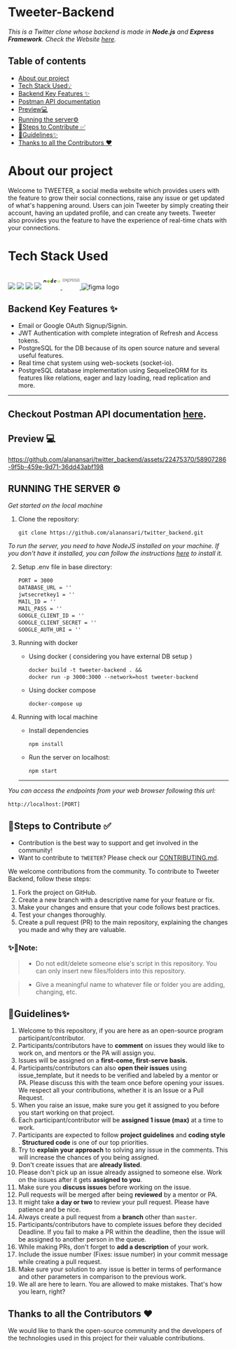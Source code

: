 # Tweeter-Backend 

*This is a Twitter clone whose backend is made in **Node.js** and **Express Framework**. Check the Website [here](https://tweeter-frontend-sooty.vercel.app/login).*

## Table of contents

- [About our project](#About-our-project)
- [Tech Stack Used💡](#Tech-Stack-Used)
- [Backend Key Features ✨](#backend-key-features-)
- [Postman API documentation](#checkout-postman-api-documentation-here)
- [Preview💻](#preview-)
- [Running the server⚙️](#running-the-server-%EF%B8%8F)
- [🔖Steps to Contribute ✅](#steps-to-contribute-)
- [🔑Guidelines✨](#guidelines)
- [Thanks to all the Contributors ❤️](#thanks-to-all-the-contributors-%EF%B8%8F)

# About our project

Welcome to TWEETER, a social media website which provides users with the feature to grow their social connections, raise any issue or get updated of what's happening around. Users can join Tweeter by simply creating their account, having an updated profile, and can create any tweets. Tweeter also provides you the feature to have the experience of real-time chats with your connections.

# Tech Stack Used

<div align="left">
 <img src="https://img.shields.io/badge/HTML5-E34F26.svg?style=for-the-badge&logo=HTML5&logoColor=white">
 <img src="https://img.shields.io/badge/CSS3-1572B6.svg?style=for-the-badge&logo=CSS3&logoColor=white">
 <img src="https://img.shields.io/badge/JavaScript-F7DF1E.svg?style=for-the-badge&logo=JavaScript&logoColor=white">
 <img src="https://img.shields.io/badge/-ReactJs-61DAFB?logo=react&logoColor=white&style=for-the-badge">
  <a href="https://nodejs.org" target="_blank" rel="noreferrer"> <img src="https://raw.githubusercontent.com/devicons/devicon/master/icons/nodejs/nodejs-original-wordmark.svg" alt="nodejs" width="40" height="40"/> </a><a href="https://expressjs.com" target="_blank" rel="noreferrer"> <img src="https://raw.githubusercontent.com/devicons/devicon/master/icons/express/express-original-wordmark.svg" alt="express" width="40" height="40"/> </a><a> <img src="https://cdn.jsdelivr.net/gh/devicons/devicon/icons/figma/figma-original.svg" height="40" width="52" alt="figma logo"  /></a>
</div>


## Backend Key Features ✨

- Email or Google OAuth Signup/Signin.
- JWT Authentication with complete integration of Refresh and Access tokens.
- PostgreSQL for the DB because of its open source nature and several useful features.
- Real time chat system using web-sockets (socket-io).
- PostgreSQL database implementation using SequelizeORM for its features like relations, eager and lazy loading, read replication and more.

---

## Checkout Postman API documentation [here](https://documenter.getpostman.com/view/24068251/2s9YJgTLMe).


## Preview 💻

https://github.com/alanansari/twitter_backend/assets/22475370/58907286-9f5b-459e-9d71-36dd43abf198


## RUNNING THE SERVER ⚙️

*Get started on the local machine*

1. Clone the repository: 
   ```CMD
   git clone https://github.com/alanansari/twitter_backend.git
   ```
*To run the server, you need to have NodeJS installed on your machine. If you don't have it installed, you can follow the instructions [here](https://nodejs.org/en//) to install it.*

2. Setup .env file in base directory:
   ```
   PORT = 3000
   DATABASE_URL = ''
   jwtsecretkey1 = ''
   MAIL_ID = ''
   MAIL_PASS = ''
   GOOGLE_CLIENT_ID = ''
   GOOGLE_CLIENT_SECRET = ''
   GOOGLE_AUTH_URI = ''
   ```

3. Running with docker

   - Using docker ( considering you have external DB setup )
      ```
      docker build -t tweeter-backend . &&
      docker run -p 3000:3000 --network=host tweeter-backend
      ```
   - Using docker compose 
      ```
      docker-compose up
      ```

4. Running with local machine

   - Install dependencies

      ```CMD
      npm install
      ```
   - Run the server on localhost:
      ```CMD
      npm start
      ```
   ---
    
*You can access the endpoints from your web browser following this url:*
   ```url
   http://localhost:[PORT]
   ```

## 🔖Steps to Contribute ✅

- Contribution is the best way to support and get involved in the community!
- Want to contribute to `TWEETER`? Please check our [CONTRIBUTING.md](https://github.com/Tweeter-Org/tweeter-frontend/blob/master/CONTRIBUTING.md#contributing-guidelines).

We welcome contributions from the community. To contribute to Tweeter Backend, follow these steps:

1. Fork the project on GitHub.
2. Create a new branch with a descriptive name for your feature or fix.
3. Make your changes and ensure that your code follows best practices.
4. Test your changes thoroughly.
5. Create a pull request (PR) to the main repository, explaining the changes you made and why they are valuable.

### ✨🔨Note:

> - Do not edit/delete someone else's script in this repository. You can only insert new files/folders into this repository.

  > - Give a meaningful name to whatever file or folder you are adding, changing, etc. 
 
 ## 🔑Guidelines✨

1. Welcome to this repository, if you are here as an open-source program participant/contributor.
2. Participants/contributors have to **comment** on issues they would like to work on, and mentors or the PA will assign you.
3. Issues will be assigned on a **first-come, first-serve basis.**
4. Participants/contributors can also **open their issues** using issue_template,
but it needs to be verified and labeled by a mentor or PA. Please discuss this with the team once before opening your issues. We respect all your contributions, whether it is an Issue or a Pull Request.
6. When you raise an issue, make sure you get it assigned to you before you start working on that project.
7. Each participant/contributor will be **assigned 1 issue (max)** at a time to work.
8. Participants are expected to follow **project guidelines** and **coding style** . **Structured code** is one of our top priorities.
9. Try to **explain your approach** to solving any issue in the comments. This will increase the chances of you being assigned.
10. Don't create issues that are **already listed**.
11. Please don't pick up an issue already assigned to someone else. Work on the issues after it gets **assigned to you**.
12. Make sure you **discuss issues** before working on the issue.
13. Pull requests will be merged after being **reviewed** by a mentor or PA.
14. It might take **a day or two** to review your pull request. Please have patience and be nice.
15. Always create a pull request from a **branch** other than `master`.
16. Participants/contributors have to complete issues before they decided Deadline. If you fail to make a PR within the deadline, then the issue will be assigned to another person in the queue.
17. While making PRs, don't forget to **add a description** of your work.
18. Include the issue number (Fixes: issue number) in your commit message while creating a pull request.
19. Make sure your solution to any issue is better in terms of performance and other parameters in comparison to the previous work.
20. We all are here to learn. You are allowed to make mistakes. That's how you learn, right?

## Thanks to all the Contributors ❤️

We would like to thank the open-source community and the developers of the technologies used in this project for their valuable contributions.